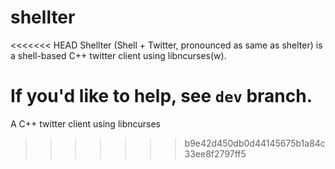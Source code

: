shellter
========

<<<<<<< HEAD
Shellter (Shell + Twitter, pronounced as same as shelter) is a shell-based C++ twitter client using libncurses(w).

If you'd like to help, see `dev` branch. 
=======
A C++ twitter client using libncurses
>>>>>>> b9e42d450db0d44145675b1a84c33ee8f2797ff5

